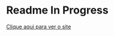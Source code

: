 <h1>Readme In Progress</h1>
<a href="https://victoralvesfarias.github.io/React-Task-Manager/">Clique aqui para ver o site</a>


